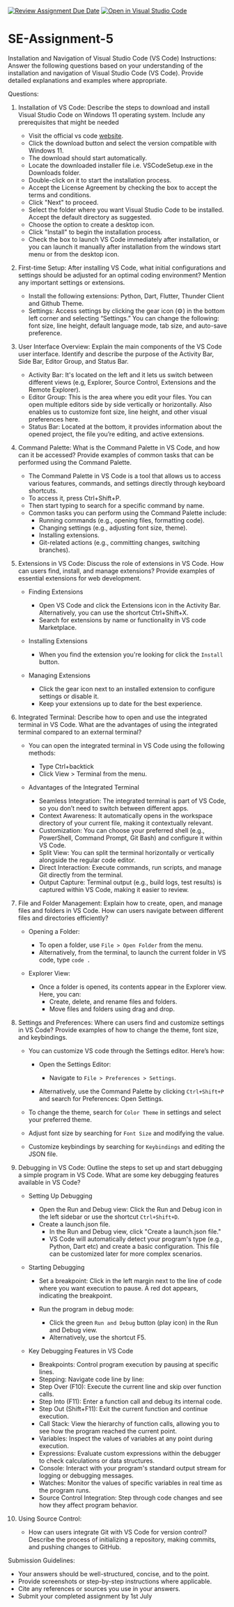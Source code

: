 [![Review Assignment Due Date](https://classroom.github.com/assets/deadline-readme-button-22041afd0340ce965d47ae6ef1cefeee28c7c493a6346c4f15d667ab976d596c.svg)](https://classroom.github.com/a/XoLGRbHq)
[![Open in Visual Studio Code](https://classroom.github.com/assets/open-in-vscode-2e0aaae1b6195c2367325f4f02e2d04e9abb55f0b24a779b69b11b9e10269abc.svg)](https://classroom.github.com/online_ide?assignment_repo_id=15290271&assignment_repo_type=AssignmentRepo)
# SE-Assignment-5
Installation and Navigation of Visual Studio Code (VS Code)
 Instructions:
Answer the following questions based on your understanding of the installation and navigation of Visual Studio Code (VS Code). Provide detailed explanations and examples where appropriate.

 Questions:

1. Installation of VS Code: Describe the steps to download and install Visual Studio Code on Windows 11 operating system. Include any prerequisites that might be needed

   - Visit the official vs code [website](https://code.visualstudio.com/download).
   - Click the download button and select the version compatible with Windows 11.
   - The download should start automatically.
   - Locate the downloaded installer file i.e. VSCodeSetup.exe in the Downloads folder.
   - Double-click on it to start the installation process.
   - Accept the License Agreement by checking the box to accept the terms and conditions.
   - Click "Next" to proceed.
   - Select the folder where you want Visual Studio Code to be installed. Accept the default directory as suggested.
   - Choose the option to create a desktop icon.
   - Click "Install" to begin the installation process.
   - Check the box to launch VS Code immediately after installation, or you can launch it manually after installation from the windows start menu or from the desktop icon.

2. First-time Setup: After installing VS Code, what initial configurations and settings should be adjusted for an optimal coding environment? Mention any important settings or extensions.
   - Install the following extensions: Python, Dart, Flutter, Thunder Client and Github Theme.
   - Settings: Access settings by clicking the gear icon (⚙️) in the bottom left corner and selecting “Settings.” You can change the following: font size, line height, default language mode, tab size, and auto-save preference.

3. User Interface Overview: Explain the main components of the VS Code user interface. Identify and describe the purpose of the Activity Bar, Side Bar, Editor Group, and Status Bar.
   - Activity Bar: It's located on the left and it lets us switch between different views (e.g, Explorer, Source Control, Extensions and the Remote Explorer).
   - Editor Group: This is the area where you edit your files. You can open multiple editors side by side vertically or horizontally. Also enables us to customize font size, line height, and other visual preferences here.
   - Status Bar: Located at the bottom, it provides information about the opened project, the file you’re editing, and active extensions. 

4. Command Palette: What is the Command Palette in VS Code, and how can it be accessed? Provide examples of common tasks that can be performed using the Command Palette.
   - The Command Palette in VS Code is a tool that allows us to access various features, commands, and settings directly through keyboard shortcuts. 
   - To access it, press Ctrl+Shift+P. 
   - Then start typing to search for a specific command by name.
   - Common tasks you can perform using the Command Palette include: 
      - Running commands (e.g., opening files, formatting code).
      - Changing settings (e.g., adjusting font size, theme).
      - Installing extensions. 
      - Git-related actions (e.g., committing changes, switching branches).

5. Extensions in VS Code: Discuss the role of extensions in VS Code. How can users find, install, and manage extensions? Provide examples of essential extensions for web development.
   - Finding Extensions 
      - Open VS Code and click the Extensions icon in the Activity Bar. Alternatively, you can use the shortcut Ctrl+Shift+X.
      - Search for extensions by name or functionality in VS code Marketplace.
      
   - Installing Extensions
      - When you find the extension you're looking for click the `Install` button.

   - Managing Extensions
      - Click the gear icon next to an installed extension to configure settings or disable it. 
      - Keep your extensions up to date for the best experience. 

6. Integrated Terminal: Describe how to open and use the integrated terminal in VS Code. What are the advantages of using the integrated terminal compared to an external terminal?
   - You can open the integrated terminal in VS Code using the following methods:
      - Type Ctrl+backtick
      - Click View > Terminal from the menu.

   - Advantages of the Integrated Terminal
      - Seamless Integration: The integrated terminal is part of VS Code, so you don’t need to switch between different apps.
      - Context Awareness: It automatically opens in the workspace directory of your current file, making it contextually relevant.
      - Customization: You can choose your preferred shell (e.g., PowerShell, Command Prompt, Git Bash) and configure it within VS Code.
      - Split View: You can split the terminal horizontally or vertically alongside the regular code editor.
      - Direct Interaction: Execute commands, run scripts, and manage Git directly from the terminal.
      - Output Capture: Terminal output (e.g., build logs, test results) is captured within VS Code, making it easier to review.

7. File and Folder Management: Explain how to create, open, and manage files and folders in VS Code. How can users navigate between different files and directories efficiently?
   - Opening a Folder:
      - To open a folder, use `File > Open Folder` from the menu.
      - Alternatively, from the terminal, to launch the current folder in VS code, type `code .` 

   - Explorer View:
      - Once a folder is opened, its contents appear in the Explorer view. Here, you can:
         - Create, delete, and rename files and folders.
         - Move files and folders using drag and drop.


8. Settings and Preferences: Where can users find and customize settings in VS Code? Provide examples of how to change the theme, font size, and keybindings.

   -  You can customize VS code through the Settings editor. Here’s how:
      - Open the Settings Editor:
         - Navigate to `File > Preferences > Settings`.

      - Alternatively, use the Command Palette by clicking `Ctrl+Shift+P` and search for Preferences: Open Settings.

   - To change the theme, search for `Color Theme` in settings and select your preferred theme.
   - Adjust font size by searching for `Font Size` and modifying the value.
   - Customize keybindings by searching for `Keybindings` and editing the JSON file.

9. Debugging in VS Code: Outline the steps to set up and start debugging a simple program in VS Code. What are some key debugging features available in VS Code?

   - Setting Up Debugging
      - Open the Run and Debug view: Click the Run and Debug icon in the left sidebar or use the shortcut `Ctrl+Shift+D`.
      - Create a launch.json file.
         - In the Run and Debug view, click "Create a launch.json file."
         - VS Code will automatically detect your program's type (e.g., Python, Dart etc) and create a basic configuration. This file can be customized later for more complex scenarios.

   - Starting Debugging
      - Set a breakpoint: Click in the left margin next to the line of code where you want execution to pause. A red dot appears, indicating the breakpoint.

      - Run the program in debug mode:
         - Click the green `Run and Debug` button (play icon) in the Run and Debug view.
         - Alternatively, use the shortcut F5.

   - Key Debugging Features in VS Code
      - Breakpoints: Control program execution by pausing at specific lines.
      - Stepping: Navigate code line by line:
      - Step Over (F10): Execute the current line and skip over function calls.
      - Step Into (F11): Enter a function call and debug its internal code.
      - Step Out (Shift+F11): Exit the current function and continue execution.
      - Call Stack: View the hierarchy of function calls, allowing you to see how the program reached the current point.
      - Variables: Inspect the values of variables at any point during execution.
      - Expressions: Evaluate custom expressions within the debugger to check calculations or data structures.
      - Console: Interact with your program's standard output stream for logging or debugging messages.
      - Watches: Monitor the values of specific variables in real time as the program runs.
      - Source Control Integration: Step through code changes and see how they affect program behavior.

10. Using Source Control:
    - How can users integrate Git with VS Code for version control? Describe the process of initializing a repository, making commits, and pushing changes to GitHub.

 Submission Guidelines:
- Your answers should be well-structured, concise, and to the point.
- Provide screenshots or step-by-step instructions where applicable.
- Cite any references or sources you use in your answers.
- Submit your completed assignment by 1st July 


